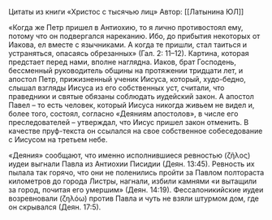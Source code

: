 Цитаты из книги «Христос с тысячью лиц»
Автор: [[Латынина ЮЛ]]

«Когда же Петр пришел в Антиохию, то я лично противостоял ему, потому что он подвергался нареканию. Ибо, до прибытия некоторых от Иакова, ел вместе с язычниками. А когда те пришли, стал таиться и устраняться, опасаясь обрезанных» (Гал. 2: 11–12).
Картина, которая предстает перед нами, вполне наглядна. Иаков, брат Господень, бессменный руководитель общины на протяжении тридцати лет, и апостол Петр, прижизненный ученик Иисуса, который, худо-бедно, слышал взгляды Иисуса из его собственных уст, считали, что праведники и святые обязаны соблюдать иудейский закон. А апостол Павел – то есть человек, который Иисуса никогда живьем не видел и, более того, состоял, согласно «Деяниям апостолов», в числе его преследователей – утверждал, что Иисус пришел закон отменить. В качестве пруф-текста он ссылался на свое собственное собеседование с Иисусом на третьем небе.

«Деяния» сообщают, что именно исполнившиеся ревностью (ζῆλος) иудеи выгнали Павла из Антиохии Писидии (Деян. 13:45). Ревность их пылала так горячо, что они не поленились пройти за Павлом полтораста километров до города Листры, нагнали, избили камнями «и вытащили за город, почитая его умершим» (Деян. 14:19). Фессалоникийские иудеи возревновали (ζηλόω) против Павла и чуть не взяли штурмом дом, где он скрывался (Деян. 17:5). 

